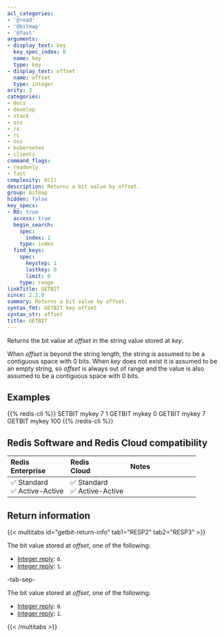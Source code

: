 ```yaml
---
acl_categories:
- '@read'
- '@bitmap'
- '@fast'
arguments:
- display_text: key
  key_spec_index: 0
  name: key
  type: key
- display_text: offset
  name: offset
  type: integer
arity: 3
categories:
- docs
- develop
- stack
- oss
- rs
- rc
- oss
- kubernetes
- clients
command_flags:
- readonly
- fast
complexity: O(1)
description: Returns a bit value by offset.
group: bitmap
hidden: false
key_specs:
- RO: true
  access: true
  begin_search:
    spec:
      index: 1
    type: index
  find_keys:
    spec:
      keystep: 1
      lastkey: 0
      limit: 0
    type: range
linkTitle: GETBIT
since: 2.2.0
summary: Returns a bit value by offset.
syntax_fmt: GETBIT key offset
syntax_str: offset
title: GETBIT
---
```

Returns the bit value at _offset_ in the string value stored at _key_.

When _offset_ is beyond the string length, the string is assumed to be a
contiguous space with 0 bits.
When _key_ does not exist it is assumed to be an empty string, so _offset_ is
always out of range and the value is also assumed to be a contiguous space with
0 bits.

## Examples

{{% redis-cli %}}
SETBIT mykey 7 1
GETBIT mykey 0
GETBIT mykey 7
GETBIT mykey 100
{{% /redis-cli %}}

## Redis Software and Redis Cloud compatibility

| Redis<br />Enterprise | Redis<br />Cloud | <span style="min-width: 9em; display: table-cell">Notes</span> |
|:----------------------|:-----------------|:------|
| <span title="Supported">&#x2705; Standard</span><br /><span title="Supported"><nobr>&#x2705; Active-Active</nobr></span> | <span title="Supported">&#x2705; Standard</span><br /><span title="Supported"><nobr>&#x2705; Active-Active</nobr></span> |  |

## Return information

{{< multitabs id="getbit-return-info" 
    tab1="RESP2" 
    tab2="RESP3" >}}

The bit value stored at _offset_, one of the following:
* [Integer reply](../../develop/reference/protocol-spec#integers): `0`.
* [Integer reply](../../develop/reference/protocol-spec#integers): `1`.

-tab-sep-

The bit value stored at _offset_, one of the following:
* [Integer reply](../../develop/reference/protocol-spec#integers): `0`.
* [Integer reply](../../develop/reference/protocol-spec#integers): `1`.

{{< /multitabs >}}
